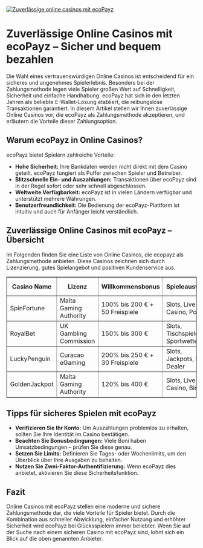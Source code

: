 [![Zuverlässige online casinos mit ecoPayz](https://123-caf.pages.dev/gitsignup.png)](https://vrmoo.ru/Bt82HjjY)

<h1>Zuverlässige Online Casinos mit ecoPayz – Sicher und bequem bezahlen</h1> <p>Die Wahl eines vertrauenswürdigen Online Casinos ist entscheidend für ein sicheres und angenehmes Spielerlebnis. Besonders bei der Zahlungsmethode legen viele Spieler großen Wert auf Schnelligkeit, Sicherheit und einfache Handhabung. ecoPayz hat sich in den letzten Jahren als beliebte E-Wallet-Lösung etabliert, die reibungslose Transaktionen garantiert. In diesem Artikel stellen wir Ihnen zuverlässige Online Casinos vor, die ecoPayz als Zahlungsmethode akzeptieren, und erläutern die Vorteile dieser Zahlungsoption.</p>  <h2>Warum ecoPayz in Online Casinos? </h2> <p>ecoPayz bietet Spielern zahlreiche Vorteile:</p> <ul>   <li><strong>Hohe Sicherheit:</strong> Ihre Bankdaten werden nicht direkt mit dem Casino geteilt. ecoPayz fungiert als Puffer zwischen Spieler und Betreiber.</li>   <li><strong>Blitzschnelle Ein- und Auszahlungen:</strong> Transaktionen über ecoPayz sind in der Regel sofort oder sehr schnell abgeschlossen.</li>   <li><strong>Weltweite Verfügbarkeit:</strong> ecoPayz ist in vielen Ländern verfügbar und unterstützt mehrere Währungen.</li>   <li><strong>Benutzerfreundlichkeit:</strong> Die Bedienung der ecoPayz-Plattform ist intuitiv und auch für Anfänger leicht verständlich.</li> </ul>  <h2>Zuverlässige Online Casinos mit ecoPayz – Übersicht</h2> <p>Im Folgenden finden Sie eine Liste von Online Casinos, die ecopayz als Zahlungsmethode anbieten. Diese Casinos zeichnen sich durch Lizenzierung, gutes Spielangebot und positiven Kundenservice aus.</p>  <table border="1" cellpadding="8" cellspacing="0" style="border-collapse: collapse; width: 100%;">   <thead>     <tr>       <th>Casino Name</th>       <th>Lizenz</th>       <th>Willkommensbonus</th>       <th>Spieleauswahl</th>       <th>ecoPayz Auszahlungszeit</th>     </tr>   </thead>   <tbody>     <tr>       <td>SpinFortune</td>       <td>Malta Gaming Authority</td>       <td>100% bis 200 € + 50 Freispiele</td>       <td>Slots, Live Casino, Poker</td>       <td>Innerhalb von 24 Stunden</td>     </tr>     <tr>       <td>RoyalBet</td>       <td>UK Gambling Commission</td>       <td>150% bis 300 €</td>       <td>Slots, Tischspiele, Sportwetten</td>       <td>2 bis 12 Stunden</td>     </tr>     <tr>       <td>LuckyPenguin</td>       <td>Curacao eGaming</td>       <td>200% bis 250 € + 30 Freispiele</td>       <td>Slots, Jackpots, Live Dealer</td>       <td>Innerhalb von 24 Stunden</td>     </tr>     <tr>       <td>GoldenJackpot</td>       <td>Malta Gaming Authority</td>       <td>120% bis 400 €</td>       <td>Slots, Live Casino, Bingo</td>       <td>24 bis 48 Stunden</td>     </tr>   </tbody> </table>  <h2>Tipps für sicheres Spielen mit ecoPayz</h2> <ul>   <li><strong>Verifizieren Sie Ihr Konto:</strong> Um Auszahlungen problemlos zu erhalten, sollten Sie Ihre Identität im Casino bestätigen.</li>   <li><strong>Beachten Sie Bonusbedingungen:</strong> Viele Boni haben Umsatzbedingungen – prüfen Sie diese genau.</li>   <li><strong>Setzen Sie Limits:</strong> Definieren Sie Tages- oder Wochenlimits, um den Überblick über Ihre Ausgaben zu behalten.</li>   <li><strong>Nutzen Sie Zwei-Faktor-Authentifizierung:</strong> Wenn ecoPayz dies anbietet, aktivieren Sie diese Sicherheitsfunktion.</li> </ul>  <h2>Fazit</h2> <p>Online Casinos mit ecoPayz stellen eine moderne und sichere Zahlungsmethode dar, die viele Vorteile für Spieler bietet. Durch die Kombination aus schneller Abwicklung, einfacher Nutzung und erhöhter Sicherheit wird ecoPayz bei Glücksspielern immer beliebter. Wenn Sie auf der Suche nach einem sicheren Casino mit ecoPayz sind, lohnt sich ein Blick auf die oben genannten Anbieter.</p>